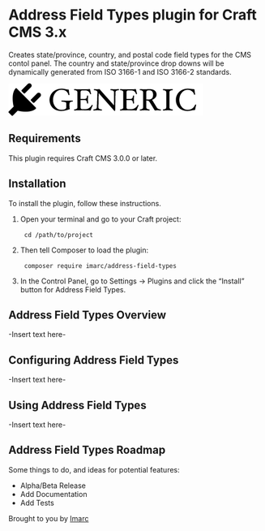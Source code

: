 # Address Field Types plugin for Craft CMS 3.x

Creates state/province, country, and postal code field types for the CMS contol panel. The country and state/province drop downs will be dynamically generated from ISO 3166-1 and ISO 3166-2 standards.

![Screenshot](resources/img/plugin-logo.png)

## Requirements

This plugin requires Craft CMS 3.0.0 or later.

## Installation

To install the plugin, follow these instructions.

1. Open your terminal and go to your Craft project:

        cd /path/to/project

2. Then tell Composer to load the plugin:

        composer require imarc/address-field-types

3. In the Control Panel, go to Settings → Plugins and click the “Install” button for Address Field Types.

## Address Field Types Overview

-Insert text here-

## Configuring Address Field Types

-Insert text here-

## Using Address Field Types

-Insert text here-

## Address Field Types Roadmap

Some things to do, and ideas for potential features:

* Alpha/Beta Release
* Add Documentation
* Add Tests

Brought to you by [Imarc](https://www.imarc.com)
